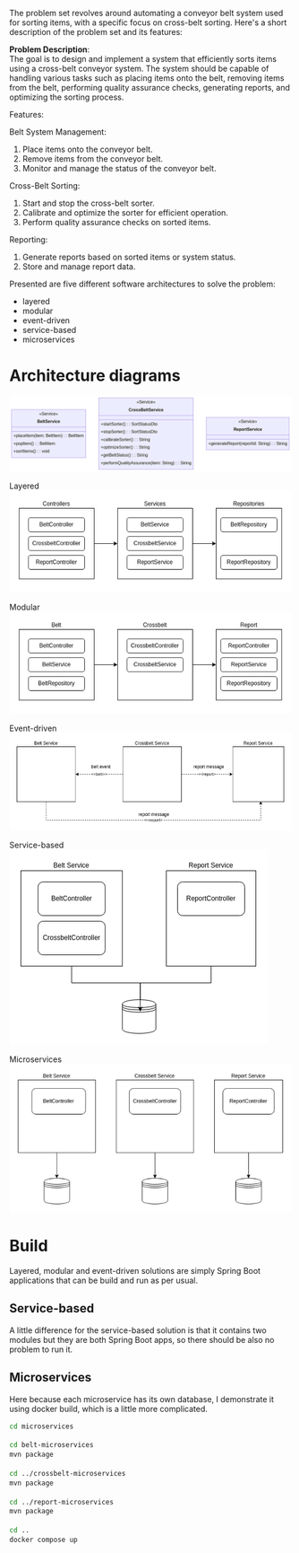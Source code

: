 The problem set revolves around automating a conveyor belt system used for sorting items, with a specific focus on cross-belt sorting. 
Here's a short description of the problem set and its features:

**Problem Description**:  
The goal is to design and implement a system that efficiently sorts items using a cross-belt conveyor system. 
The system should be capable of handling various tasks such as placing items onto the belt, removing items from the belt, 
performing quality assurance checks, generating reports, and optimizing the sorting process.

Features:

Belt System Management:

1. Place items onto the conveyor belt.
2. Remove items from the conveyor belt.
3. Monitor and manage the status of the conveyor belt.

Cross-Belt Sorting:

1. Start and stop the cross-belt sorter.
2. Calibrate and optimize the sorter for efficient operation.
3. Perform quality assurance checks on sorted items.

Reporting:

1. Generate reports based on sorted items or system status.
2. Store and manage report data.

Presented are five different software architectures to solve the problem:
* layered
* modular
* event-driven
* service-based
* microservices

# Architecture diagrams

![sequence_diagram.png](assets%2Fsequence_diagram.png)

Layered  
![layered.png](assets%2Flayered.png)

Modular
![modular.png](assets%2Fmodular.png)

Event-driven
![event-driven.png](assets%2Fevent-driven.png)

Service-based  
![service-based.png](assets%2Fservice-based.png)

Microservices  
![microservices.png](assets%2Fmicroservices.png)


# Build

Layered, modular and event-driven solutions are simply Spring Boot applications that can be build and run as per usual.

## Service-based

A little difference for the service-based solution is that it contains two modules but they are both Spring Boot apps, so 
there should be also no problem to run it.

## Microservices

Here because each microservice has its own database, I demonstrate it using docker build, which is a little more complicated.
```bash
cd microservices

cd belt-microservices
mvn package

cd ../crossbelt-microservices
mvn package

cd ../report-microservices
mvn package 

cd ..
docker compose up
```

